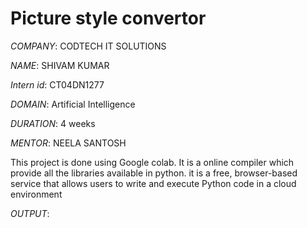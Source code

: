 # Picture style convertor

*COMPANY*: CODTECH IT SOLUTIONS

*NAME*: SHIVAM KUMAR

*Intern id*: CT04DN1277

*DOMAIN*: Artificial Intelligence

*DURATION*: 4 weeks

*MENTOR*: NEELA SANTOSH

This project is done using Google colab. It is a online compiler which provide all the libraries available in python. it is a free, browser-based service that allows users to write and execute Python code in a cloud environment

*OUTPUT*:
